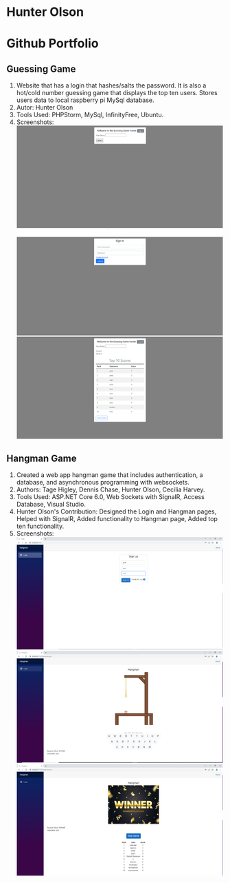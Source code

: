 <!-- ## Welcome to GitHub Pages

You can use the [editor on GitHub](https://github.com/16holson/16holson.github.io/edit/main/index.md) to maintain and preview the content for your website in Markdown files.

Whenever you commit to this repository, GitHub Pages will run [Jekyll](https://jekyllrb.com/) to rebuild the pages in your site, from the content in your Markdown files.

### Markdown

Markdown is a lightweight and easy-to-use syntax for styling your writing. It includes conventions for

```markdown
Syntax highlighted code block

# Header 1
## Header 2
### Header 3

- Bulleted
- List

1. Numbered
2. List

**Bold** and _Italic_ and `Code` text

[Link](url) and ![Image](src)
```

For more details see [Basic writing and formatting syntax](https://docs.github.com/en/github/writing-on-github/getting-started-with-writing-and-formatting-on-github/basic-writing-and-formatting-syntax).

### Jekyll Themes

Your Pages site will use the layout and styles from the Jekyll theme you have selected in your [repository settings](https://github.com/16holson/16holson.github.io/settings/pages). The name of this theme is saved in the Jekyll `_config.yml` configuration file.

### Support or Contact

Having trouble with Pages? Check out our [documentation](https://docs.github.com/categories/github-pages-basics/) or [contact support](https://support.github.com/contact) and we’ll help you sort it out. -->
# Hunter Olson
# Github Portfolio

## Guessing Game
1. Website that has a login that hashes/salts the password. It is also a hot/cold number guessing game that displays the top ten users. Stores users data to local raspberry pi MySql database.
2. Autor: Hunter Olson
3. Tools Used: PHPStorm, MySql, InfinityFree, Ubuntu.
4. Screenshots:
![Image](images/guessinggameone.png)
![Image](images/guessinggametwo.png)
![Image](images/guessinggamethree.png)

## Hangman Game
1. Created a web app hangman game that includes authentication, a database, and asynchronous programming with websockets.
2. Authors: Tage Higley, Dennis Chase, Hunter Olson, Cecilia Harvey.
3. Tools Used: ASP.NET Core 6.0, Web Sockets with SignalR, Access Database, Visual Studio.
4. Hunter Olson's Contribution: Designed the Login and Hangman pages, Helped with SignalR, Added functionality to Hangman page, Added top ten functionality.
5. Screenshots:
![Image](images/hangmanone.png)
![Image](images/hangmantwo.png)
![Image](images/hangmanthree.png)
